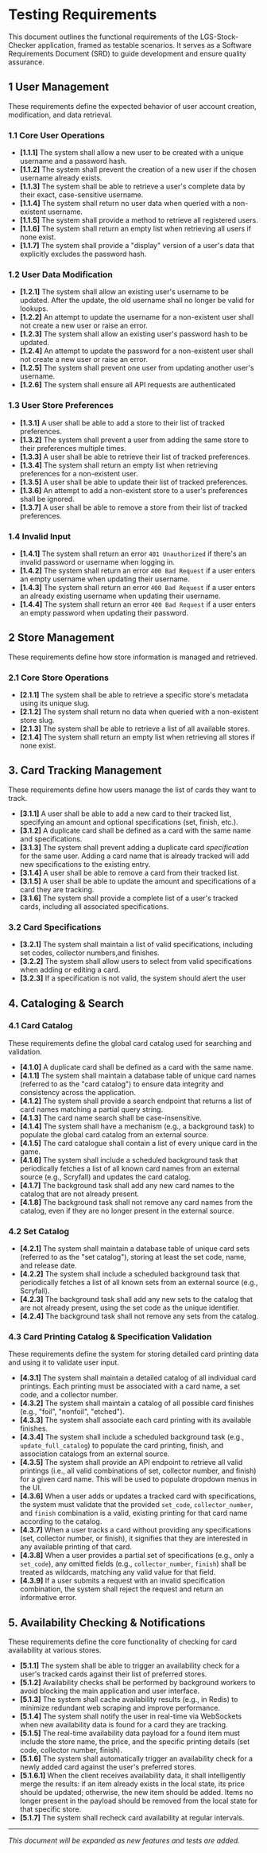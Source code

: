 # Testing Requirements

This document outlines the functional requirements of the LGS-Stock-Checker application, framed as testable scenarios. It serves as a Software Requirements Document (SRD) to guide development and ensure quality assurance.

## 1 User Management

These requirements define the expected behavior of user account creation, modification, and data retrieval.

### 1.1 Core User Operations

- **[1.1.1]** The system shall allow a new user to be created with a unique username and a password hash.
- **[1.1.2]** The system shall prevent the creation of a new user if the chosen username already exists.
- **[1.1.3]** The system shall be able to retrieve a user's complete data by their exact, case-sensitive username.
- **[1.1.4]** The system shall return no user data when queried with a non-existent username.
- **[1.1.5]** The system shall provide a method to retrieve all registered users.
- **[1.1.6]** The system shall return an empty list when retrieving all users if none exist.
- **[1.1.7]** The system shall provide a "display" version of a user's data that explicitly excludes the password hash.

### 1.2 User Data Modification

- **[1.2.1]** The system shall allow an existing user's username to be updated. After the update, the old username shall no longer be valid for lookups.
- **[1.2.2]** An attempt to update the username for a non-existent user shall not create a new user or raise an error.
- **[1.2.3]** The system shall allow an existing user's password hash to be updated.
- **[1.2.4]** An attempt to update the password for a non-existent user shall not create a new user or raise an error.
- **[1.2.5]** The system shall prevent one user from updating another user's username.
- **[1.2.6]** The system shall ensure all API requests are authenticated

### 1.3 User Store Preferences

- **[1.3.1]** A user shall be able to add a store to their list of tracked preferences.
- **[1.3.2]** The system shall prevent a user from adding the same store to their preferences multiple times.
- **[1.3.3]** A user shall be able to retrieve their list of tracked preferences.
- **[1.3.4]** The system shall return an empty list when retrieving preferences for a non-existent user.
- **[1.3.5]** A user shall be able to update their list of tracked preferences.
- **[1.3.6]** An attempt to add a non-existent store to a user's preferences shall be ignored.
- **[1.3.7]** A user shall be able to remove a store from their list of tracked preferences.

### 1.4 Invalid Input

- **[1.4.1]** The system shall return an error `401 Unauthorized` if there's an invalid password or username when logging in.
- **[1.4.2]** The system shall return an error `400 Bad Request` if a user enters an empty username when updating their username.
- **[1.4.3]** The system shall return an error `400 Bad Request` if a user enters an already existing username when updating their username.
- **[1.4.4]** The system shall return an error `400 Bad Request` if a user enters an empty password when updating their password.

## 2 Store Management

These requirements define how store information is managed and retrieved.

### 2.1 Core Store Operations

- **[2.1.1]** The system shall be able to retrieve a specific store's metadata using its unique slug.
- **[2.1.2]** The system shall return no data when queried with a non-existent store slug.
- **[2.1.3]** The system shall be able to retrieve a list of all available stores.
- **[2.1.4]** The system shall return an empty list when retrieving all stores if none exist.

## 3. Card Tracking Management

These requirements define how users manage the list of cards they want to track.

- **[3.1.1]** A user shall be able to add a new card to their tracked list, specifying an amount and optional specifications (set, finish, etc.).
- **[3.1.2]** A duplicate card shall be defined as a card with the same name and specifications.
- **[3.1.3]** The system shall prevent adding a duplicate card *specification* for the same user. Adding a card name that is already tracked will add new specifications to the existing entry.
- **[3.1.4]** A user shall be able to remove a card from their tracked list.
- **[3.1.5]** A user shall be able to update the amount and specifications of a card they are tracking.
- **[3.1.6]** The system shall provide a complete list of a user's tracked cards, including all associated specifications.

### 3.2 Card Specifications

- **[3.2.1]** The system shall maintain a list of valid specifications, including set codes, collector numbers,and finishes.
- **[3.2.2]** The system shall allow users to select from valid specifications when adding or editing a card.
- **[3.2.3]** If a specification is not valid, the system should alert the user

## 4. Cataloging & Search

### 4.1 Card Catalog

These requirements define the global card catalog used for searching and validation.

- **[4.1.0]** A duplicate card shall be defined as a card with the same name.
- **[4.1.1]** The system shall maintain a database table of unique card names (referred to as the "card catalog") to ensure data integrity and consistency across the application.
- **[4.1.2]** The system shall provide a search endpoint that returns a list of card names matching a partial query string.
- **[4.1.3]** The card name search shall be case-insensitive.
- **[4.1.4]** The system shall have a mechanism (e.g., a background task) to populate the global card catalog from an external source.
- **[4.1.5]** The card catalogue shall contain a list of every unique card in the game.
- **[4.1.6]** The system shall include a scheduled background task that periodically fetches a list of all known card names from an external source (e.g., Scryfall) and updates the card catalog.
- **[4.1.7]** The background task shall add any new card names to the catalog that are not already present.
- **[4.1.8]** The background task shall not remove any card names from the catalog, even if they are no longer present in the external source.

### 4.2 Set Catalog

- **[4.2.1]** The system shall maintain a database table of unique card sets (referred to as the "set catalog"), storing at least the set code, name, and release date.
- **[4.2.2]** The system shall include a scheduled background task that periodically fetches a list of all known sets from an external source (e.g., Scryfall).
- **[4.2.3]** The background task shall add any new sets to the catalog that are not already present, using the set code as the unique identifier.
- **[4.2.4]** The background task shall not remove any sets from the catalog.

### 4.3 Card Printing Catalog & Specification Validation

These requirements define the system for storing detailed card printing data and using it to validate user input.

- **[4.3.1]** The system shall maintain a detailed catalog of all individual card printings. Each printing must be associated with a card name, a set code, and a collector number.
- **[4.3.2]** The system shall maintain a catalog of all possible card finishes (e.g., "foil", "nonfoil", "etched").
- **[4.3.3]** The system shall associate each card printing with its available finishes.
- **[4.3.4]** The system shall include a scheduled background task (e.g., `update_full_catalog`) to populate the card printing, finish, and association catalogs from an external source.
- **[4.3.5]** The system shall provide an API endpoint to retrieve all valid printings (i.e., all valid combinations of set, collector number, and finish) for a given card name. This will be used to populate dropdown menus in the UI.
- **[4.3.6]** When a user adds or updates a tracked card with specifications, the system must validate that the provided `set_code`, `collector_number`, and `finish` combination is a valid, existing printing for that card name according to the catalog.
- **[4.3.7]** When a user tracks a card without providing any specifications (set, collector number, or finish), it signifies that they are interested in any available printing of that card.
- **[4.3.8]** When a user provides a partial set of specifications (e.g., only a `set_code`), any omitted fields (e.g., `collector_number`, `finish`) shall be treated as wildcards, matching any valid value for that field.
- **[4.3.9]** If a user submits a request with an invalid specification combination, the system shall reject the request and return an informative error.

## 5. Availability Checking & Notifications

These requirements define the core functionality of checking for card availability at various stores.

- **[5.1.1]** The system shall be able to trigger an availability check for a user's tracked cards against their list of preferred stores.
- **[5.1.2]** Availability checks shall be performed by background workers to avoid blocking the main application and user interface.
- **[5.1.3]** The system shall cache availability results (e.g., in Redis) to minimize redundant web scraping and improve performance.
- **[5.1.4]** The system shall notify the user in real-time via WebSockets when new availability data is found for a card they are tracking.
- **[5.1.5]** The real-time availability data payload for a found item must include the store name, the price, and the specific printing details (set code, collector number, finish).
- **[5.1.6]** The system shall automatically trigger an availability check for a newly added card against the user's preferred stores.
- **[5.1.6.1]** When the client receives availability data, it shall intelligently merge the results: if an item already exists in the local state, its price should be updated; otherwise, the new item should be added. Items no longer present in the payload should be removed from the local state for that specific store.
- **[5.1.7]** The system shall recheck card availability at regular intervals.

---

*This document will be expanded as new features and tests are added.*
